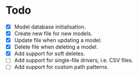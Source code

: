 # Todo

* [x] Model database initialisation.
* [x] Create new file for new models.
* [x] Update file when updating a model.
* [x] Delete file when deleting a model.
* [x] Add support for soft deletes.  
* [ ] Add support for single-file drivers, i.e. CSV files.
* [ ] Add support for custom path patterns.
